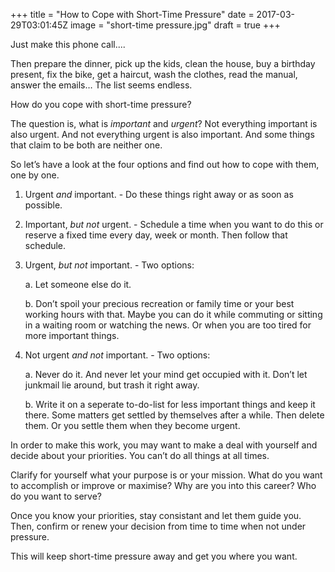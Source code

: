 +++
title = "How to Cope with Short-Time Pressure"
date = 2017-03-29T03:01:45Z
image = "short-time pressure.jpg"
draft = true
+++

Just make this phone call....

Then prepare the dinner, pick up the kids, clean the house, buy a birthday present, fix the bike, get a haircut, wash the clothes, read the manual, answer the emails… The list seems endless.

How do you cope with short-time pressure?

The question is, what is *important* and *urgent*? Not everything important is also urgent. And not everything urgent is also important. And some things that claim to be both are neither one.

So let’s have a look at the four options and find out how to cope with them, one by one.

1. Urgent *and* important. - Do these things right away or as soon as possible.

2. Important, *but not* urgent. - Schedule a time when you want to do this or reserve a fixed time every day, week or month. Then follow that schedule.

3. Urgent, *but not* important. - Two options:

    a. Let someone else do it. 

    b. Don’t spoil your precious recreation or family time or your best working hours with that. Maybe you can do it while commuting or sitting in a waiting room or watching the news. Or when you are too tired for more important things.

4. Not urgent *and not* important. - Two options:

    a. Never do it. And never let your mind get occupied with it. Don’t let junkmail lie around, but trash it right away.
    
    b. Write it on a seperate to-do-list for less important things and keep it there. Some matters get settled by themselves after a while. Then delete them. Or you settle them when they become urgent.

In order to make this work, you may want to make a deal with yourself and decide about your priorities. You can’t do all things at all times. 

Clarify for yourself what your purpose is or your mission. What do you want to accomplish or improve or maximise? Why are you into this career? Who do you want to serve? 

Once you know your priorities, stay consistant and let them guide you. Then, confirm or renew your decision from time to time when not under pressure. 

This will keep short-time pressure away and get you where you want.
